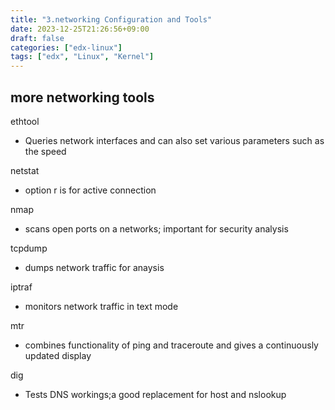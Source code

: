 ```yaml
---
title: "3.networking Configuration and Tools"
date: 2023-12-25T21:26:56+09:00
draft: false
categories: ["edx-linux"]
tags: ["edx", "Linux", "Kernel"]
---
```


## more networking tools

ethtool
- Queries network interfaces and can also set various parameters such as the speed

netstat
- option r is for active connection

nmap
- scans open ports on a networks; important for security analysis

tcpdump 
- dumps network traffic for anaysis

iptraf
- monitors network traffic in text mode

mtr
- combines functionality of ping and traceroute and gives a continuously updated display 

dig
- Tests DNS workings;a good replacement for host and nslookup
